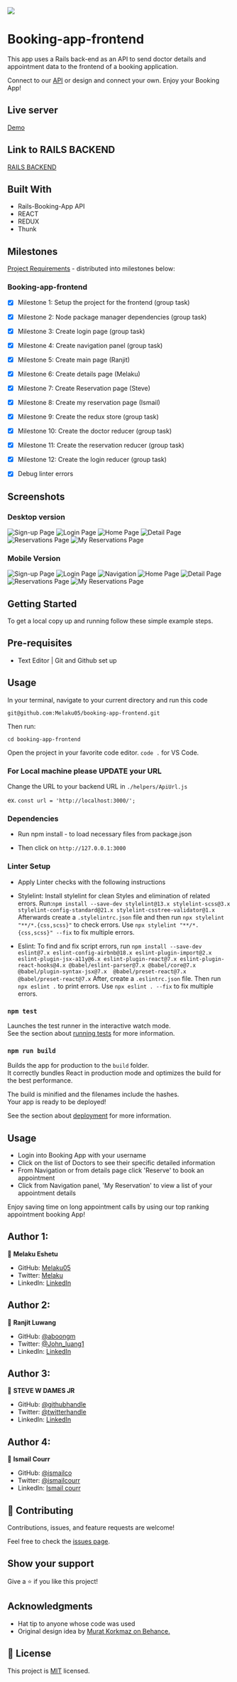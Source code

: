 ![](https://img.shields.io/badge/Microverse-blueviolet)

# Booking-app-frontend

This app uses a Rails back-end as an API to send doctor details and appointment data to the frontend of a booking application.

Connect to our [API](https://github.com/Melaku05/booking-app-backendpstone/blob/main/projects/business_requirements.md) or design and connect your own. Enjoy your Booking App!

## Live server
[Demo](https://booking-app1.netlify.app)

## Link to RAILS BACKEND

[RAILS BACKEND](https://github.com/Melaku05/booking-app-backend)

## Built With
- Rails-Booking-App API
- REACT
- REDUX
- Thunk

## Milestones

[Project Requirements](https://github.com/microverseinc/curriculum-final-capstone/blob/main/projects/business_requirements.md) - distributed into milestones below:

### Booking-app-frontend
- [x] Milestone 1: Setup the project for the frontend (group task)
- [x] Milestone 2: Node package manager dependencies (group task)
- [x] Milestone 3: Create login page (group task)
- [x] Milestone 4: Create navigation panel (group task)
- [x] Milestone 5: Create main page (Ranjit)
- [x] Milestone 6: Create details page (Melaku)
- [x] Milestone 7: Create Reservation page (Steve)
- [x] Milestone 8: Create my reservation page (Ismail)
- [x] Milestone 9: Create the redux store (group task)
- [x] Milestone 10: Create the doctor reducer (group task)
- [x] Milestone 11: Create the reservation reducer (group task)
- [x] Milestone 12: Create the login reducer (group task)

- [x] Debug linter errors

## Screenshots
### Desktop version
![Sign-up Page](src/assets/screenshots/s-d.png)
![Login Page](src/assets/screenshots/l-d.png)
![Home Page](src/assets/screenshots/h-d.png)
![Detail Page](src/assets/screenshots/d-d.png)
![Reservations Page](src/assets/screenshots/r-d.png)
![My Reservations Page](src/assets/screenshots/my-d.png)

### Mobile Version 
![Sign-up Page](src/assets/screenshots/s-m.png)
![Login Page](src/assets/screenshots/l-m.png)
![Navigation](src/assets/screenshots/m-n.png)
![Home Page](src/assets/screenshots/h-m.png)
![Detail Page]()
![Reservations Page]()
![My Reservations Page]()



## Getting Started

To get a local copy up and running follow these simple example steps.


## Pre-requisites
- Text Editor | Git and Github set up
  
## Usage
In your terminal, navigate to your current directory and run this code

`git@github.com:Melaku05/booking-app-frontend.git`

Then run:

`cd booking-app-frontend`

Open the project in your favorite code editor. `code .` for VS Code.

### For Local machine please UPDATE your URL
Change the URL to your backend URL in `./helpers/ApiUrl.js`

ex.
`const url = 'http://localhost:3000/';`

### Dependencies
- Run npm install - to load necessary files from package.json

- Then click on `http://127.0.0.1:3000`

### Linter Setup
- Apply Linter checks with the following instructions

* Stylelint: Install stylelint for clean Styles and elimination of related errors.
 Run:`npm install --save-dev stylelint@13.x stylelint-scss@3.x stylelint-config-standard@21.x stylelint-csstree-validator@1.x`
 Afterwards create a `.stylelintrc.json` file and then run `npx stylelint "**/*.{css,scss}"` to check errors. Use `npx stylelint "**/*.{css,scss}" --fix` to fix multiple errors.

* Eslint: To find and fix script errors, run `npm install --save-dev eslint@7.x eslint-config-airbnb@18.x eslint-plugin-import@2.x eslint-plugin-jsx-a11y@6.x eslint-plugin-react@7.x eslint-plugin-react-hooks@4.x @babel/eslint-parser@7.x @babel/core@7.x  @babel/plugin-syntax-jsx@7.x  @babel/preset-react@7.x @babel/preset-react@7.x`
After, create a `.eslintrc.json` file.
Then run `npx eslint .` to print errors. 
Use `npx eslint . --fix` to fix multiple errors.

### `npm test`

Launches the test runner in the interactive watch mode.\
See the section about [running tests](https://facebook.github.io/create-react-app/docs/running-tests) for more information.

### `npm run build`

Builds the app for production to the `build` folder.\
It correctly bundles React in production mode and optimizes the build for the best performance.

The build is minified and the filenames include the hashes.\
Your app is ready to be deployed!

See the section about [deployment](https://facebook.github.io/create-react-app/docs/deployment) for more information.


## Usage

- Login into Booking App with your username
- Click on the list of Doctors to see their specific detailed information
- From Navigation or from details page click 'Reserve' to book an appointment
- Click from Navigation panel, 'My Reservation' to view a list of your appointment details

Enjoy saving time on long appointment calls by using our top ranking appointment booking App!


## Author 1:

👤 **Melaku Eshetu**
- GitHub: [Melaku05](https://github.com/Melaku05)
- Twitter: [Melaku](https://twitter.com/melaku_mel)
- LinkedIn: [LinkedIn](https://www.linkedin.com/in/melaku-eshetu/)


## Author 2:

👤 **Ranjit Luwang**
- GitHub: [@aboongm](https://github.com/aboongm)
- Twitter: [@John_luang1](https://twitter.com/John_luang1)
- LinkedIn: [LinkedIn](https://www.linkedin.com/in/aboongm)


## Author 3:

👤 **STEVE W DAMES JR**

- GitHub: [@githubhandle](https://github.com/steveWDamesJr)
- Twitter: [@twitterhandle](https://twitter.com/Steve88312331)
- LinkedIn: [LinkedIn](https://www.linkedin.com/in/steve-w-dames-jr/)


## Author 4: 
👤 **Ismail Courr**
- GitHub: [@ismailco](https://github.com/ismailco)
- Twitter: [@ismailcourr](https://twitter.com/ismailcourr)
- LinkedIn: [Ismail courr](https://www.linkedin.com/in/ismailcourr)


## 🤝 Contributing

Contributions, issues, and feature requests are welcome!

Feel free to check the [issues page](https://github.com/Melaku05/booking-app-frontend/issues).


## Show your support

Give a ⭐️ if you like this project!


## Acknowledgments

- Hat tip to anyone whose code was used
- Original design idea by [Murat Korkmaz on Behance.]('https://www.behance.net/muratk')

## 📝 License

This project is [MIT](./MIT.md) licensed.

